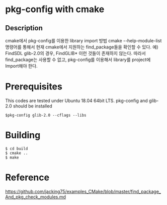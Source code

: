 pkg-config with cmake
==================================

Description
-----------
cmake에서 pkg-config를 이용한 library import 방법
cmake --help-module-list 명령어를 통해서 현재 cmake에서 지원하는 find_package들을 확인할 수 있다.
예) FindSDL
glib-2.0의 경우, FindGLIB* 이런 것들이 존재하지 않는다.
따라서 find_package는 사용할 수 없고, pkg-config를 이용해서 library를 project에 Import해야 한다.

Prerequisites
=============
This codes are tested under Ubuntu 18.04 64bit LTS.
pkg-config and glib-2.0 should be installed

	$pkg-config glib-2.0 --cflags --libs

Building
========
    $ cd build
    $ cmake ..
    $ make

Reference
========
https://github.com/jacking75/examples_CMake/blob/master/find_package_And_pkg_check_modules.md